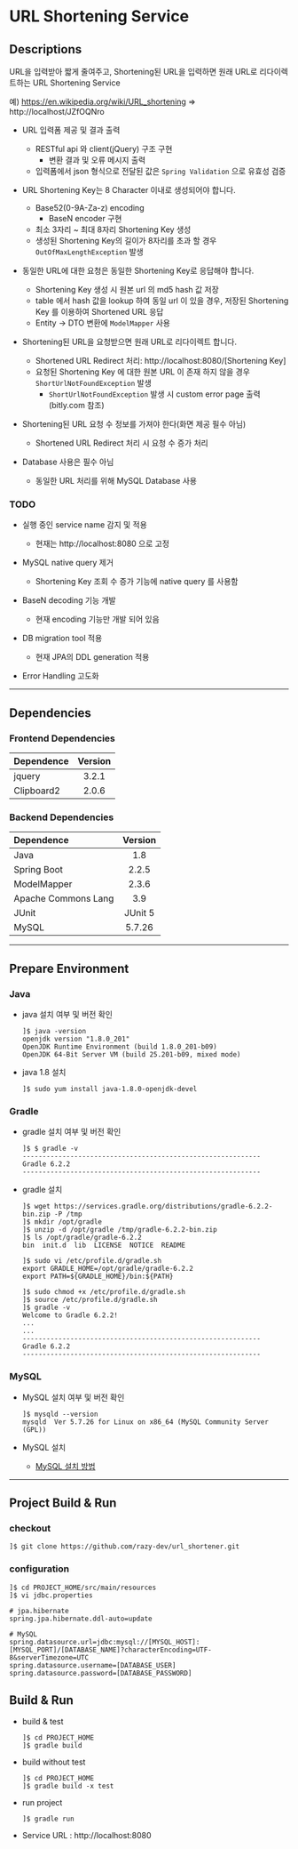 # URL Shortening Service

## Descriptions
URL을 입력받아 짧게 줄여주고, Shortening된 URL을 입력하면 원래 URL로 리다이렉트하는 URL Shortening Service

예) https://en.wikipedia.org/wiki/URL_shortening => http://localhost/JZfOQNro

* URL 입력폼 제공 및 결과 출력
  - RESTful api 와 client(jQuery) 구조 구현
    - 변환 결과 및 오류 메시지 출력 
  - 입력폼에서 json 형식으로 전달된 값은 `Spring Validation` 으로 유효성 검증
  
* URL Shortening Key는 8 Character 이내로 생성되어야 합니다.
  - Base52(0-9A-Za-z) encoding
    - BaseN encoder 구현
  - 최소 3자리 ~ 최대 8자리 Shortening Key 생성
  - 생성된 Shortening Key의 길이가 8자리를 초과 할 경우 `OutOfMaxLengthException` 발생
  
* 동일한 URL에 대한 요청은 동일한 Shortening Key로 응답해야 합니다.
  - Shortening Key 생성 시 원본 url 의 md5 hash 값 저장
  - table 에서 hash 값을 lookup 하여 동일 url 이 있을 경우, 저장된 Shortening Key 를 이용하여 Shortened URL 응답
  - Entity -> DTO 변환에 `ModelMapper` 사용
  
* Shortening된 URL을 요청받으면 원래 URL로 리다이렉트 합니다.
  - Shortened URL Redirect 처리: http://localhost:8080/[Shortening Key]
  - 요청된 Shortening Key 에 대한 원본 URL 이 존재 하지 않을 경우 `ShortUrlNotFoundException` 발생 
    - `ShortUrlNotFoundException` 발생 시 custom error page 출력 (bitly.com 참조)
  
* Shortening된 URL 요청 수 정보를 가져야 한다(화면 제공 필수 아님)
  - Shortened URL Redirect 처리 시 요청 수 증가 처리
   
* Database 사용은 필수 아님
  - 동일한 URL 처리를 위해 MySQL Database 사용

### TODO
* 실행 중인 service name 감지 및 적용
  - 현재는 http://localhost:8080 으로 고정
  
* MySQL native query 제거
  - Shortening Key 조회 수 증가 기능에 native query 를 사용함
  
* BaseN decoding 기능 개발
  - 현재 encoding 기능만 개발 되어 있음

* DB migration tool 적용
  - 현재 JPA의 DDL generation 적용
  
* Error Handling 고도화

---

## Dependencies
### Frontend Dependencies
| Dependence            | Version       | 
| :---                  | :---:         |
| jquery                | 3.2.1         |
| Clipboard2            | 2.0.6         |

### Backend Dependencies
| Dependence            | Version       | 
| :---                  | :---:         |
| Java                  | 1.8           |
| Spring Boot           | 2.2.5         |
| ModelMapper           | 2.3.6         |
| Apache Commons Lang   | 3.9           |
| JUnit                 | JUnit 5       |
| MySQL                 | 5.7.26        |

---

## Prepare Environment
### Java
* java 설치 여부 및 버전 확인
  ```console
  ]$ java -version
  openjdk version "1.8.0_201"
  OpenJDK Runtime Environment (build 1.8.0_201-b09)
  OpenJDK 64-Bit Server VM (build 25.201-b09, mixed mode)
  ```
* java 1.8 설치
  ```console
  ]$ sudo yum install java-1.8.0-openjdk-devel
  ```
  
### Gradle
* gradle 설치 여부 및 버전 확인
  ```console
  ]$ $ gradle -v
  ------------------------------------------------------------
  Gradle 6.2.2
  ------------------------------------------------------------
  ```
* gradle 설치
  ```console
  ]$ wget https://services.gradle.org/distributions/gradle-6.2.2-bin.zip -P /tmp
  ]$ mkdir /opt/gradle
  ]$ unzip -d /opt/gradle /tmp/gradle-6.2.2-bin.zip
  ]$ ls /opt/gradle/gradle-6.2.2
  bin  init.d  lib  LICENSE  NOTICE  README
  
  ]$ sudo vi /etc/profile.d/gradle.sh
  export GRADLE_HOME=/opt/gradle/gradle-6.2.2
  export PATH=${GRADLE_HOME}/bin:${PATH}
  
  ]$ sudo chmod +x /etc/profile.d/gradle.sh
  ]$ source /etc/profile.d/gradle.sh
  ]$ gradle -v
  Welcome to Gradle 6.2.2!
  ...
  ...
  ------------------------------------------------------------
  Gradle 6.2.2
  ------------------------------------------------------------
  ```
  
### MySQL
* MySQL 설치 여부 및 버전 확인
  ```console
  ]$ mysqld --version
  mysqld  Ver 5.7.26 for Linux on x86_64 (MySQL Community Server (GPL))
  ```

* MySQL 설치
  - [MySQL 설치 방법](https://www.notion.so/razy/MySQL-2b11f14db9274c26a16088e5fc60bfe3)

---

## Project Build & Run
### checkout
  ```console
  ]$ git clone https://github.com/razy-dev/url_shortener.git
  ```

### configuration
  ```consolr
  ]$ cd PROJECT_HOME/src/main/resources
  ]$ vi jdbc.properties
  ```
  ```properties
  # jpa.hibernate
  spring.jpa.hibernate.ddl-auto=update
  
  # MySQL
  spring.datasource.url=jdbc:mysql://[MYSQL_HOST]:[MYSQL_PORT]/[DATABASE_NAME]?characterEncoding=UTF-8&serverTimezone=UTC
  spring.datasource.username=[DATABASE_USER]
  spring.datasource.password=[DATABASE_PASSWORD]
  ```

## Build & Run
* build & test
  ```console
  ]$ cd PROJECT_HOME
  ]$ gradle build 
  ```
  
* build without test
  ```console
  ]$ cd PROJECT_HOME
  ]$ gradle build -x test 
  ```
  
* run project
  ```console
  ]$ gradle run
  ```

* Service URL : http://localhost:8080
